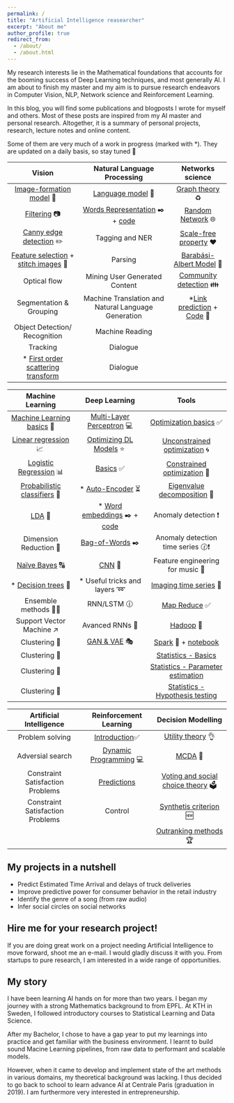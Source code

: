 ```yaml
---
permalink: /
title: "Artificial Intelligence reasearcher"
excerpt: "About me"
author_profile: true
redirect_from:
  - /about/
  - /about.html
---
```


My research interests lie in the Mathematical foundations that accounts for the booming success of Deep Learning techniques, and most generally AI. I am about to finish my master and my aim is to pursue research endeavors in Computer Vision, NLP, Network science and Reinforcement Learning.

In this blog, you will find some publications and blogposts I wrote for myself and others. Most of these posts are inspired from my AI master and personal research. Altogether, it is a summary of personal projects, research, lecture notes and online content.

Some of them are very much of a work in progress (marked with *). They are updated on a daily basis, so stay tuned 📣

| Vision | Natural Language Processing | Networks science |
|:---------------------------:|:-------------------------------:|:-------------------------------:|
| [Image-formation model](/posts/2019/01/vic-low-level/) 🌠 | [Language model](/posts/2019/01/nlp-language-modelling/) 📕  | [Graph theory](/posts/2019/02/ns_graph_theory/) ♻️ |
| [Filtering](/posts/2019/01/vic-filters/) 📷 | [Words Representation](/posts/2019/01/nlp-representation/) ✒️ + [code](https://github.com/devitrylouis/word2vec_negative_sampling)| [Random Network](/posts/2018/11/random_network/) 🌐 |
| [Canny edge detection](https://gist.github.com/devitrylouis/1c00f4530ac729ec20aa7826fd040aac) ✏️ | Tagging and NER | [Scale-free property](/posts/2018/11/ns-scale-free-property/) ❤️ |
| [Feature selection](/posts/2019/01/vic_features) + [stitch images](https://gist.github.com/devitrylouis/a7f19c6713e41a525309407b44334a7d) 💠 | Parsing | [Barabási-Albert Model](/posts/2018/11/ns-barabasi-albert-model/) 🌌 |
| Optical flow | Mining User Generated Content | [Community detection](https://devitrylouis.github.io/posts/2019/01/community-detection/) 👪 |
| Segmentation & Grouping | Machine Translation and Natural Language Generation  | *[Link prediction](/posts/2019/01/link-prediction/) + [Code](https://github.com/devitrylouis/link_prediction) 🌿 |
| Object Detection/ Recognition | Machine Reading |
| Tracking | Dialogue |
| * [First order scattering transform](/posts/2019/02/vic-first-order-scattering/) | Dialogue |

| Machine Learning | Deep Learning | Tools |
|:---------------------------:|:-------------------------------:|:-------------------------------:|
| [Machine Learning basics](/posts/2018/11/ml-basics/) 🎯  | [Multi-Layer Perceptron](/posts/2018/11/dl-mlp/) 💻| [Optimization basics](/posts/2019/02/optimization-basics/) ✅ |
| [Linear regression](/posts/2018/11/ml-linear-regression/) 📈 | [Optimizing DL Models](/posts/2018/11/optimize-dl/) ⭐️ | [Unconstrained optimization](/posts/2018/11/optimization-unconstrained/) 🌀 |
| [Logistic Regression](/posts/2018/11/logistic-regression/) 📊 | [Basics](/posts/2018/11/basics-dl/) ✅ | [Constrained optimization](/posts/2018/11/optimization-constrained/) 📐 |
| [Probabilistic classifiers](/posts/2018/10/ml-probabilistic-classifiers/) 🔮 | * [Auto-Encoder](/posts/Deep-Learning/autoencoder) ⏳ | [Eigenvalue decomposition](https://medium.com/@louisdevitry/intuitive-tutorial-on-eigenvalue-decomposition-in-numpy-af0062a4929b) 💠 |
| [LDA](/posts/2018/10/ml-lda/) 📏 | * [Word embeddings](/posts/2019/01/embeddings/) ✒️ + [code](/devitrylouis/word2vec_negative_sampling) | Anomaly detection ❗️ |
| Dimension Reduction 🔎 | [Bag-of-Words](/posts/2019/01/bag-of-words/) ✒️ | Anomaly detection time series 🕜❗️|
| [Naïve Bayes](/posts/2019/02/ml-naive-bayes/) 🔠 | [CNN](https://github.com/devitrylouis/image_denoising) 🌄 | Feature engineering for music 🎼 |
| * [Decision trees](/posts/2018/11/decision-trees/) 🌲 | * Useful tricks and layers ➿ | [Imaging time series](https://medium.com/analytics-vidhya/encoding-time-series-as-images-b043becbdbf3) 💈 |
| Ensemble methods 🌲🌳 | RNN/LSTM 🕧 | [Map Reduce](/posts/2018/11/big-data-map-reduce/) ✅  |
| Support Vector Machine ↗️ | Avanced RNNs 📘 | [Hadoop](/posts/2019/01/hadoop/) 🚈 |
| Clustering 👫 | [GAN & VAE](https://github.com/devitrylouis/gan_vs_vae_pytorch) 🎭 | [Spark](/posts/2019/01/spark-introduction/) 🚅 + [notebook](https://github.com/devitrylouis/spark_basics)|
| Clustering 👫 | | [Statistics - Basics](/posts/2019/01/statistics-basics/)|
| Clustering 👫 | | [Statistics - Parameter estimation](/posts/2019/01/modeling-and-estimation/)|
| Clustering 👫 | | [Statistics - Hypothesis testing](/posts/2019/01/hypothesis-techniques/)|


| Artificial Intelligence | Reinforcement Learning | Decision Modelling |
|:---------------------------:|:-------------------------------:|:-------------------------------:|
| Problem solving | [Introduction](/posts/2019/01/rl-introduction/)✅ | [Utility theory](/posts/2019/01/utility-theory/) 👌 |
| Adversial search | [Dynamic Programming](/posts/2019/01/rl-dynamic-programming/) 💻 | [MCDA](/posts/2019/01/dm-multiple-criteria/) 📑 |
| Constraint Satisfaction Problems | [Predictions](/posts/2019/01/rl-prediction/) | [Voting and social choice theory](/posts/2019/01/dm-social-choice-theory/) 🗳️ |
| Constraint Satisfaction Problems | Control | [Synthetis criterion](/posts/2019/01/dm-synthesis-criterion/) 🆕 |
| |  | [Outranking methods](/posts/2019/01/dm-outranking-method/) 🏆 |

My projects in a nutshell
------
* Predict Estimated Time Arrival and delays of truck deliveries
* Improve predictive power for consumer behavior in the retail industry
* Identify the genre of a song (from raw audio)
* Infer social circles on social networks

Hire me for your research project!
------
If you are doing great work on a project needing Artificial Intelligence to move forward, shoot me an e-mail. I would gladly discuss it with you. From startups to pure research, I am interested in a wide range of opportunities.

My story
------
I have been learning AI hands on for more than two years. I began my journey with a strong Mathematics background to from EPFL. At KTH in Sweden, I followed introductory courses to Statistical Learning and Data Science.

After my Bachelor, I chose to have a gap year to put my learnings into practice and get familiar with the business environment. I learnt to build sound Macine Learning pipelines, from raw data to performant and scalable models.

However, when it came to develop and implement state of the art methods in various domains, my theoretical background was lacking. I thus decided to go back to school to learn advance AI at Centrale Paris (graduation in 2019). I am furthermore very interested in entrepreneurship.
